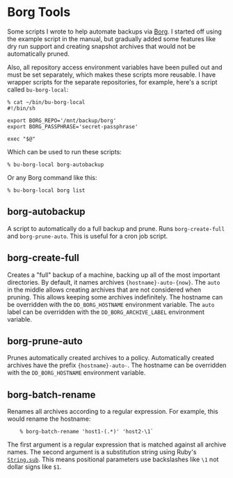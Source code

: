 # Borg Tools

Some scripts I wrote to help automate backups via [Borg](https://www.borgbackup.org/). I started off using the example script in the manual, but gradually added some features like dry run support and creating snapshot archives that would not be automatically pruned.

Also, all repository access environment variables have been pulled out and must be set separately, which makes these scripts more reusable. I have wrapper scripts for the separate repositories, for example, here's a script called `bu-borg-local`:

    % cat ~/bin/bu-borg-local 
    #!/bin/sh
    
    export BORG_REPO='/mnt/backup/borg'
    export BORG_PASSPHRASE='secret-passphrase'
    
    exec "$@"

Which can be used to run these scripts:

    % bu-borg-local borg-autobackup

Or any Borg command like this:

    % bu-borg-local borg list

## borg-autobackup

A script to automatically do a full backup and prune. Runs `borg-create-full` and `borg-prune-auto`. This is useful for a cron job script.

## borg-create-full

Creates a "full" backup of a machine, backing up all of the most important directories. By default, it names archives `{hostname}-auto-{now}`. The `auto` in the middle allows creating archives that are not considered when pruning. This allows keeping some archives indefinitely. The hostname can be overridden with the `DD_BORG_HOSTNAME` environment variable. The `auto` label can be overridden with the `DD_BORG_ARCHIVE_LABEL` environment variable.

## borg-prune-auto

Prunes automatically created archives to a policy. Automatically created archives have the prefix `{hostname}-auto-`. The hostname can be overridden with the `DD_BORG_HOSTNAME` environment variable.

## borg-batch-rename

Renames all archives according to a regular expression. For example, this would rename the hostname:

        % borg-batch-rename 'host1-(.*)' 'host2-\1`

The first argument is a regular expression that is matched against all archive names. The second argument is a substitution string using Ruby's [`String.sub`](https://ruby-doc.org/core-2.2.0/String.html#method-i-sub). This means positional parameters use backslashes like `\1` not dollar signs like `$1`.